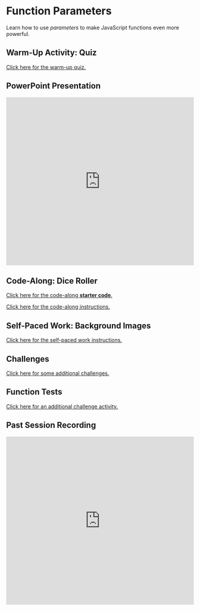 # Function Parameters
Learn how to use _parameters_ to make JavaScript functions even more powerful.

## Warm-Up Activity: Quiz
[Click here for the warm-up quiz.](WarmUp.md)

## PowerPoint Presentation
<iframe src='https://view.officeapps.live.com/op/embed.aspx?src=https://hylandtechclub.com/web-102/FunctionParameters/FunctionParameters.pptx' width='100%' height='450px' frameborder='0'></iframe>

## Code-Along: Dice Roller
[Click here for the code-along **starter code**.](https://glitch.com/edit/#!/dungeons-and-dragons-dice-roller)

[Click here for the code-along instructions.](DiceRollerCodeAlong.md)

## Self-Paced Work: Background Images
[Click here for the self-paced work instructions.](SelfPacedWork.md)

## Challenges
[Click here for some additional challenges.](Challenges.md)

## Function Tests
[Click here for an additional challenge activity.](FunctionTests.md)

## Past Session Recording
<iframe width="100%" height="450px" src="https://www.youtube.com/embed/7vAwnj7gGwA" title="YouTube video player" frameborder="0" allow="accelerometer; autoplay; clipboard-write; encrypted-media; gyroscope; picture-in-picture" allowfullscreen></iframe>
